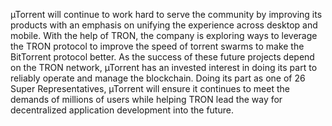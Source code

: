 µTorrent will continue to work hard to serve the community by improving its products with an emphasis on unifying the experience across desktop and mobile.  With the help of TRON, the company is exploring ways to leverage the TRON protocol to improve the speed of torrent swarms to make the BitTorrent protocol better.  As the success of these future projects depend on the TRON network, µTorrent has an invested interest in doing its part to reliably operate and manage the blockchain.  Doing its part as one of 26 Super Representatives, µTorrent will ensure it continues to meet the demands of millions of users while helping TRON lead the way for decentralized application development into the future.
